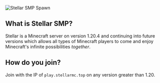 ![Stellar SMP Spawn](https://github.com/StellarSMP/.github/assets/23089955/7eb5fd75-44ed-4983-a2ab-43acc0be2a40)
## What is Stellar SMP?
Stellar is a Minecraft server on version 1.20.4 and continuing into future versions which allows all types of Minecraft players to come and enjoy Minecraft's infinite possibilities *together*.

## How do you join?
Join with the IP of `play.stellarmc.top` on any version greater than 1.20.

